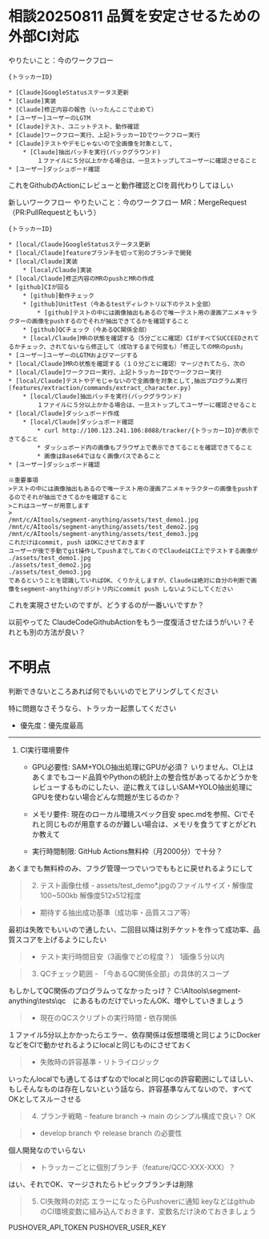 
# 相談20250811 品質を安定させるための外部CI対応

やりたいこと：今のワークフロー
```
{トラッカーID}

* [Claude]GoogleStatusステータス更新
* [Claude]実装
* [Claude]修正内容の報告（いったんここで止めて）
* [ユーザー]ユーザーのLGTM
* [Claude]テスト、ユニットテスト、動作確認
* [Claude]ワークフロー実行、上記トラッカーIDでワークフロー実行
* [Claude]テストやデモじゃないので全画像を対象として,
	* [Claude]抽出バッチを実行(バックグラウンド)
		１ファイルに５分以上かかる場合は、一旦ストップしてユーザーに確認させること
* [ユーザー]ダッシュボード確認
```

これをGithubのActionにレビューと動作確認とCIを肩代わりしてほしい

新しいワークフロー
やりたいこと：今のワークフロー
MR：MergeRequest（PR:PullRequestともいう）
```
{トラッカーID}

* [local/Claude]GoogleStatusステータス更新
* [local/Claude]featureブランチを切って別のブランチで開発
* [local/Claude]実装
	* [local/Claude]実装
* [local/Claude]修正内容のMRのpushとMRの作成
* [github]CIが回る
	* [github]動作チェック
	* [github]UnitTest（今あるtestディレクトリ以下のテスト全部）
		* [github]テストの中には画像抽出もあるので唯一テスト用の漫画アニメキャラクターの画像をpushするのでそれが抽出できてるかを確認すること
	* [github]QCチェック（今あるQC関係全部）
	* [local/Claude]MRの状態を確認する（5分ごとに確認）CIがすべてSUCCEEDされてるかチェック、されてないなら修正して（成功するまで何度も）「修正してのMRのpush」
* [ユーザー]ユーザーのLGTMおよびマージする
* [local/Claude]MRの状態を確認する（１０分ごとに確認）マージされてたら、次の
* [local/Claude]ワークフロー実行、上記トラッカーIDでワークフロー実行
* [local/Claude]テストやデモじゃないので全画像を対象として,抽出プログラム実行(features/extraction/commands/extract_character.py)
	* [local/Claude]抽出バッチを実行(バックグラウンド)
		１ファイルに５分以上かかる場合は、一旦ストップしてユーザーに確認させること
* [local/Claude]ダッシュボード作成
	* [local/Claude]ダッシュボード確認
		* curl http://100.123.241.106:8088/tracker/{トラッカーID}が表示できてること
		* ダッシュボード内の画像もブラウザ上で表示できてることを確認できてること
		* 画像はBase64ではなく画像パスであること
* [ユーザー]ダッシュボード確認

※重要事項
>テストの中には画像抽出もあるので唯一テスト用の漫画アニメキャラクターの画像をpushするのでそれが抽出できてるかを確認すること
>これはユーザーが用意します
>
/mnt/c/AItools/segment-anything/assets/test_demo1.jpg
/mnt/c/AItools/segment-anything/assets/test_demo2.jpg
/mnt/c/AItools/segment-anything/assets/test_demo3.jpg
これだけはcommit, push はOKにさせておきます
ユーザーが後で手動でgit操作してpushまでしておくのでClaudeはCI上でテストする画像が
./assets/test_demo1.jpg
./assets/test_demo2.jpg
./assets/test_demo3.jpg
であるということを認識していればOK、くりかえしますが、Claudeは絶対に自分の判断で画像をsegment-anythingリポジトリ内にcommit push しないようにしてください

```


これを実現させたいのですが、どうするのが一番いいですか？

以前やってた
ClaudeCodeGithubActionをもう一度復活させたほうがいい？それとも別の方法が良い？

# 不明点

判断できないところあれば何でもいいのでヒアリングしてください

特に問題なさそうなら、トラッカー起票してください
* 優先度：優先度最高



--------------

 1. CI実行環境要件
    - GPU必要性: SAM+YOLO抽出処理にGPUが必須？
いりません、CI上はあくまでもコード品質やPythonの統計上の整合性があってるかどうかをレビューするものにしたい、逆に教えてほしいSAM+YOLO抽出処理にGPUを使わない場合どんな問題が生じるのか？
    - メモリ要件: 現在のローカル環境スペック目安
spec.mdを参照、Ciでそれと同じものが用意するのが難しい場合は、メモリを食うてすとがどれか教えて

    - 実行時間制限: GitHub Actions無料枠（月2000分）で十分？

あくまでも無料枠のみ、フラグ管理一つでいつでももとに戻せれるようにして


>  2. テスト画像仕様
    - assets/test_demo*.jpgのファイルサイズ・解像度
100~500kb 解像度512x512程度

>    - 期待する抽出成功基準（成功率・品質スコア等）

最初は失敗でもいいので通したい、二回目以降は別チケットを作って成功率、品質スコアを上げるようにしたい


>	- テスト実行時間目安（3画像でどの程度？）
1画像５分以内




>  3. QCチェック範囲
    - 「今あるQC関係全部」の具体的スコープ

もしかしてQC関係のプログラムってなかったっけ？
C:\AItools\segment-anything\tests\qc　にあるものだけでいったんOK、増やしていきましょう

>    - 現在のQCスクリプトの実行時間・依存関係

１ファイル5分以上かかったらエラー、依存関係は仮想環境と同じようにDockerなどをCIで動かせれるようにlocalと同じものにさせておく

>    - 失敗時の許容基準・リトライロジック

いったんlocalでも通してるはずなのでlocalと同じqcの許容範囲にしてほしい、もしそんなものは存在しないという話なら、許容基準なんてないので、すべてOKとしてスルーさせる



>  4. ブランチ戦略
    - feature branch → main のシンプル構成で良い？
OK


>    - develop branch や release branch の必要性

個人開発なのでいらない


>    - トラッカーごとに個別ブランチ（feature/QCC-XXX-XXX）？

はい、それでOK、マージされたらトピックブランチは削除

> 5. CI失敗時の対応
エラーになったらPushoverに通知
keyなどはgithubのCI環境変数に組み込んでおきます、変数名だけ決めておきましょう

PUSHOVER_API_TOKEN
PUSHOVER_USER_KEY





